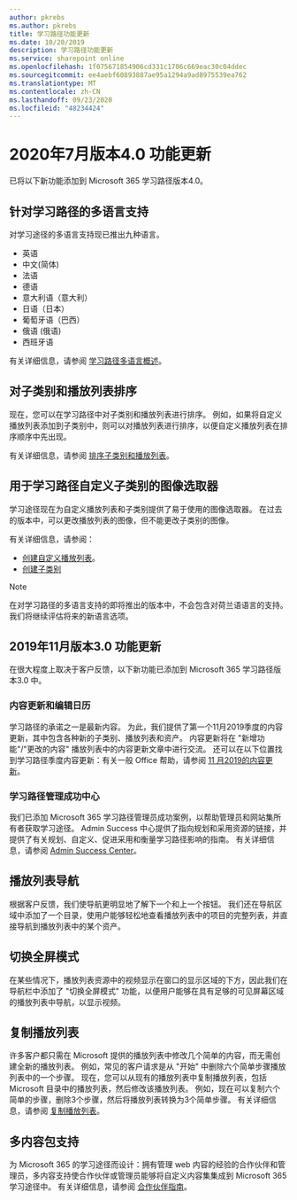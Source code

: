 ```yaml
---
author: pkrebs
ms.author: pkrebs
title: 学习路径功能更新
ms.date: 10/20/2019
description: 学习路径功能更新
ms.service: sharepoint online
ms.openlocfilehash: 1f075671854906cd331c1706c669eac30c04ddec
ms.sourcegitcommit: ee4aebf60893887ae95a1294a9ad8975539ea762
ms.translationtype: MT
ms.contentlocale: zh-CN
ms.lasthandoff: 09/23/2020
ms.locfileid: "48234424"
---
```

# <a name="july-2020-version-40-feature-updates"></a>2020年7月版本4.0 功能更新 

已将以下新功能添加到 Microsoft 365 学习路径版本4.0。 

## <a name="multilingual-support-for-learning-pathways"></a>针对学习路径的多语言支持 
对学习途径的多语言支持现已推出九种语言。  
- 英语     
- 中文(简体) 
- 法语 
- 德语 
- 意大利语（意大利） 
- 日语（日本） 
- 葡萄牙语（巴西） 
- 俄语 (俄语)  
- 西班牙语 

有关详细信息，请参阅 [学习路径多语言概述](custom_overview.md)。 

## <a name="sort-subcategories-and-playlists"></a>对子类别和播放列表排序

现在，您可以在学习路径中对子类别和播放列表进行排序。 例如，如果将自定义播放列表添加到子类别中，则可以对播放列表进行排序，以便自定义播放列表在排序顺序中先出现。 

有关详细信息，请参阅 [排序子类别和播放列表](custom_sortsubplay.md)。 

## <a name="image-picker-for-learning-pathways-custom-subcategories"></a>用于学习路径自定义子类别的图像选取器 
学习途径现在为自定义播放列表和子类别提供了易于使用的图像选取器。  在过去的版本中，可以更改播放列表的图像，但不能更改子类别的图像。  

有关详细信息，请参阅：
- [创建自定义播放列表](custom_createnewplaylist.md)。 
- [创建子类别](custom_createnewcat.md)

> [!NOTE]
> 在对学习路径的多语言支持的即将推出的版本中，不会包含对荷兰语语言的支持。 我们将继续评估将来的新语言选项。

## <a name="november-2019-version-30-feature-updates"></a>2019年11月版本3.0 功能更新
在很大程度上取决于客户反馈，以下新功能已添加到 Microsoft 365 学习路径版本3.0 中。

### <a name="content-updates-and-editorial-calendar"></a>内容更新和编辑日历
学习路径的承诺之一是最新内容。 为此，我们提供了第一个11月2019季度的内容更新，其中包含各种新的子类别、播放列表和资产。 内容更新将在 "新增功能"/"更改的内容" 播放列表中的内容更新文章中进行交流。 还可以在以下位置找到学习路径季度内容更新：有关一般 Office 帮助，请参阅 [11 月2019的内容更新](custom_contentupdates.md)。

### <a name="learning-pathways-admin-success-center"></a>学习路径管理成功中心
我们已添加 Microsoft 365 学习路径管理员成功案例，以帮助管理员和网站集所有者获取学习途径。 Admin Success 中心提供了指向规划和采用资源的链接，并提供了有关规划、自定义、促进采用和衡量学习路径影响的指南。 有关详细信息，请参阅 [Admin Success Center](custom_successcenter.md)。

## <a name="playlist-navigation"></a>播放列表导航
根据客户反馈，我们使导航更明显地了解下一个和上一个按钮。 我们还在导航区域中添加了一个目录，使用户能够轻松地查看播放列表中的项目的完整列表，并直接导航到播放列表中的某个资产。

## <a name="toggle-full-screen-mode"></a>切换全屏模式
在某些情况下，播放列表资源中的视频显示在窗口的显示区域的下方，因此我们在导航栏中添加了 "切换全屏模式" 功能，以便用户能够在具有足够的可见屏幕区域的播放列表中导航，以显示视频。

## <a name="copy-a-playlist"></a>复制播放列表
许多客户都只需在 Microsoft 提供的播放列表中修改几个简单的内容，而无需创建全新的播放列表。 例如，常见的客户请求是从 "开始" 中删除六个简单步骤播放列表中的一个步骤。 现在，您可以从现有的播放列表中复制播放列表，包括 Microsoft 目录中的播放列表，然后修改该播放列表。 例如，现在可以复制六个简单的步骤，删除3个步骤，然后将播放列表转换为3个简单步骤。 有关详细信息，请参阅 [复制播放列表](custom_copyplaylist.md)。

## <a name="multi-content-pack-support"></a>多内容包支持
为 Microsoft 365 的学习途径而设计：拥有管理 web 内容的经验的合作伙伴和管理员，多内容支持使合作伙伴或管理员能够将自定义内容集集成到 Microsoft 365 学习途径中。 有关详细信息，请参阅 [合作伙伴指南](custom_partnerguide.md)。

